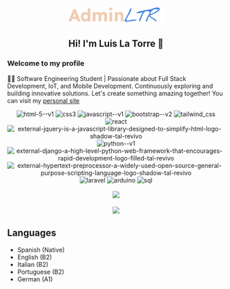 <div align="center">
  <a href="https://adminltr.github.io/">
    <img src="./logo.png"/>
  </a>
</div>
<h2 align="center">
  Hi! I'm Luis La Torre 👋
</h2>

<h3 >Welcome to my profile</h2>

👨‍💻 Software Engineering Student | Passionate about Full Stack Development, IoT, and Mobile Development. Continuously exploring and building innovative solutions. Let's create something amazing together!
You can visit my <a target="_blank" href="https://adminltr.github.io/">personal site</a>

<div align="center">
  <img width="48" height="48" src="https://img.icons8.com/color/48/html-5--v1.png" alt="html-5--v1"/>
  <img width="48" height="48" src="https://img.icons8.com/color/48/css3.png" alt="css3"/>
  <img width="48" height="48" src="https://img.icons8.com/color/48/javascript--v1.png" alt="javascript--v1"/>
  <img width="48" height="48" src="https://img.icons8.com/color/48/bootstrap--v2.png" alt="bootstrap--v2"/>
  <img width="48" height="48" src="https://img.icons8.com/color/48/tailwind_css.png" alt="tailwind_css"/>
  <img width="48" height="48" src="https://img.icons8.com/office/40/react.png" alt="react"/>
  <img width="48" height="48" src="https://img.icons8.com/external-tal-revivo-shadow-tal-revivo/24/external-jquery-is-a-javascript-library-designed-to-simplify-html-logo-shadow-tal-revivo.png" alt="external-jquery-is-a-javascript-library-designed-to-simplify-html-logo-shadow-tal-revivo"/>
  <img width="48" height="48" src="https://img.icons8.com/color/48/python--v1.png" alt="python--v1"/>
  <img width="48" height="48" src="https://img.icons8.com/external-tal-revivo-filled-tal-revivo/24/external-django-a-high-level-python-web-framework-that-encourages-rapid-development-logo-filled-tal-revivo.png" alt="external-django-a-high-level-python-web-framework-that-encourages-rapid-development-logo-filled-tal-revivo"/>
  <img width="48" height="48" src="https://img.icons8.com/external-tal-revivo-shadow-tal-revivo/24/external-hypertext-preprocessor-a-widely-used-open-source-general-purpose-scripting-language-logo-shadow-tal-revivo.png" alt="external-hypertext-preprocessor-a-widely-used-open-source-general-purpose-scripting-language-logo-shadow-tal-revivo"/>
  <img width="48" height="48" src="https://img.icons8.com/fluency/48/laravel.png" alt="laravel"/>
  <img width="48" height="48" src="https://img.icons8.com/color/48/arduino.png" alt="arduino"/>
  <img width="48" height="48" src="https://img.icons8.com/fluency/48/sql.png" alt="sql"/>
</div>

<br/>
<div align="center">
  <img height="180em" src="https://github-readme-stats.vercel.app/api/top-langs/?username=adminLTR&layout=compact&langs_count=7&theme=dark"/>
</div>
<br/>
<div align="center">
  <img height="180em" src="https://github-readme-stats.vercel.app/api?username=adminLTR&show_icons=true&theme=dark"/>
</div>

## Languages
- Spanish (Native)
- English (B2)
- Italian (B2)
- Portuguese (B2)
- German (A1)
<!--
## My CV
<img src="https://res.cloudinary.com/dtgzce5jh/image/upload/v1703349512/CV-_ingl%C3%A9s_1_xeyvss.png"/>

**LTprograms/LTprograms** is a ✨ _special_ ✨ repository because its `README.md` (this file) appears on your GitHub profile.

Here are some ideas to get you started:

- 🔭 I’m currently working on ...
- 🌱 I’m currently learning ...
- 👯 I’m looking to collaborate on ...
- 🤔 I’m looking for help with ...
- 💬 Ask me about ...
- 📫 How to reach me: ...
- 😄 Pronouns: ...
- ⚡ Fun fact: ...
-->

